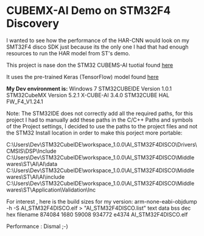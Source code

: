 # CUBEMX-AI Demo on STM32F4 Discovery

I wanted to see how the performance of the HAR-CNN would look on my SMT32F4 disco SDK just because its the only one I had that had enough resources to run the HAR model from ST's demo.

This project is nase don the STM32 CUBEMS-AI tuotial found  [here](https://www.youtube.com/watch?v=grgNXdkmzzQ&list=PLnMKNibPkDnG9IC5Nl9vJg1CKMAO1kODW&index=7&t=0s)

It uses the pre-trained Keras (TensorFlow) model found [here](https://github.com/Shahnawax/HAR-CNN-Keras/blob/master/model.h5)

**My Dev environment is:**
Windows 7
STM32CUBEIDE Version 1.0.1
STM32CubeMX Version 5.2.1
X-CUBE-AI 3.4.0
STM32CUBE HAL FW_F4_V1.24.1

Note: The STM32IDE does not correctly add all the required paths, for this project I had to manually add these paths in the C/C++ Paths and symbols of the Project settings, I decided to use the paths to the project files and not the STM32 Install location in order to make this porject more portable:

C:\Users\Dev\STM32CubeIDE\workspace_1.0.0\AI_STM32F4DISCO\Drivers\CMSIS\DSP\Include
C:\Users\Dev\STM32CubeIDE\workspace_1.0.0\AI_STM32F4DISCO\Middlewares\ST\AI\AI\data
C:\Users\Dev\STM32CubeIDE\workspace_1.0.0\AI_STM32F4DISCO\Middlewares\ST\AI\AI\include
C:\Users\Dev\STM32CubeIDE\workspace_1.0.0\AI_STM32F4DISCO\Middlewares\ST\Application\Validation\Inc

For interest , here is the build sizes for my version:
arm-none-eabi-objdump -h -S  AI_STM32F4DISCO.elf  > "AI_STM32F4DISCO.list"
   text	   data	    bss	    dec	    hex	filename
 874084	   1680	  59008	 934772	  e4374	AI_STM32F4DISCO.elf
 
 Performance : Dismal ;-)











